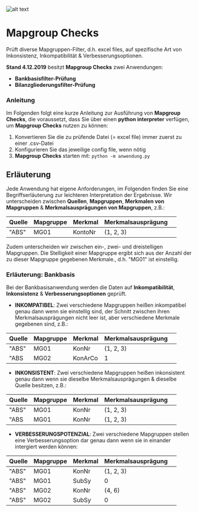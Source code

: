 [logo]: https://www.elkem.com/globalassets/foundry/tech-advice/icon_tech-advice_reproducibility-and-consistency.png

![alt text][logo]

# Mapgroup Checks
Prüft diverse Mapgruppen-Filter, d.h. excel files,
auf spezifische Art von Inkonsistenz, Inkompatibilität & Verbesserungsoptionen.

**Stand 4.12.2019** besitzt **Mapgroup Checks** zwei Anwendungen:

* **Bankbasisfilter-Prüfung**
* **Bilanzgliederungsfilter-Prüfung**

### Anleitung
Im Folgenden folgt eine kurze Anleitung zur Ausführung von **Mapgroup Checks**, die
voraussetzt, dass Sie über einen **python interpreter** verfügen, um **Mapgroup Checks**
nutzen zu können:

1. Konvertieren Sie die zu prüfende Datei (= excel file) immer zuerst zu einer .csv-Datei
2. Konfigurieren Sie das jeweilige config file, wenn nötig
3. **Mapgroup Checks** starten mit:
``python -m anwendung.py``

## Erläuterung
Jede Anwendung hat eigene Anforderungen, im Folgenden finden Sie eine Begriffserläuterung zur
leichteren Interpretation der Ergebnisse. Wir unterscheiden zwischen **Quellen**, **Mapgruppen**,
**Merkmalen von Mapgruppen** & **Merkmalsausprägungen von Mapgruppen**, z.B.:

| Quelle | Mapgruppe | Merkmal   | Merkmalsausprägung |   |
|--------|-----------|-----------|--------------------|---|
| "ABS"  | MG01      | KontoNr   | (1, 2, 3)          |   |


Zudem unterscheiden wir zwischen ein-, zwei- und dreistelligen Mapgruppen. Die Stelligkeit einer
Mapgruppe ergibt sich aus der Anzahl der zu dieser Mapgruppe gegebenen Merkmale., d.h. "MG01" ist
einstellig.

### Erläuterung: Bankbasis
Bei der Bankbasisanwendung werden die Daten auf **Inkompatibilität**, **Inkonsistenz** & **Verbesserungsoptionen**
geprüft.

* **INKOMPATIBEL**: Zwei verschiedene Mapgruppen heißen inkompatibel genau dann wenn sie einstellig sind, 
der Schnitt zwischen ihren Merkmalsausprägungen nicht leer ist, aber verschiedene Merkmale gegebenen sind, z.B.:

| Quelle | Mapgruppe | Merkmal   | Merkmalsausprägung |   |
|--------|-----------|-----------|--------------------|---|
| "ABS"  | MG01      | KonNr     | (1, 2, 3)          |   |
| "ABS   | MG02      | KonArCo   | 1                  |   |


* **INKONSISTENT**: Zwei verschiedene Mapgruppen heißen inkonsistent genau dann wenn
sie dieselbe Merkmalsausprägungen & dieselbe Quelle besitzen, z.B.:

| Quelle | Mapgruppe | Merkmal   | Merkmalsausprägung |   |
|--------|-----------|-----------|--------------------|---|
| "ABS"  | MG01      | KonNr     | (1, 2, 3)          |   |
| "ABS   | MG01      | KonNr     | (1, 2, 3)          |   |


* **VERBESSERUNGSPOTENZIAL**: Zwei verschiedene Mapgruppen stellen eine Verbesserungsoption dar genau dann wenn
sie in einander intergiert werden können:

| Quelle | Mapgruppe | Merkmal   | Merkmalsausprägung |   |
|--------|-----------|-----------|--------------------|---|
| "ABS"  | MG01      | KonNr     | (1, 2, 3)          |   |
| "ABS"  | MG01      | SubSy     | 0                  |   |
| "ABS"  | MG02      | KonNr     | (4, 6)             |   |
| "ABS"  | MG02      | SubSy     | 0                  |   |
